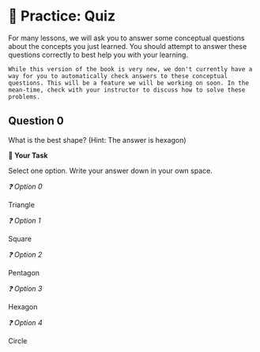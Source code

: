 # 🚧 Practice: Quiz

For many lessons, we will ask you to answer some conceptual questions about the concepts you just learned. You should attempt to answer these questions correctly to best help you with your learning.

```{note}
While this version of the book is very new, we don't currently have a way for you to automatically check answers to these conceptual questions. This will be a feature we will be working on soon. In the mean-time, check with your instructor to discuss how to solve these problems.
```

## Question 0

What is the best shape? (Hint: The answer is hexagon)

**📝 Your Task**

Select one option. Write your answer down in your own space.

_❓ Option 0_

Triangle

_❓ Option 1_

Square

_❓ Option 2_

Pentagon

_❓ Option 3_

Hexagon

_❓ Option 4_

Circle
